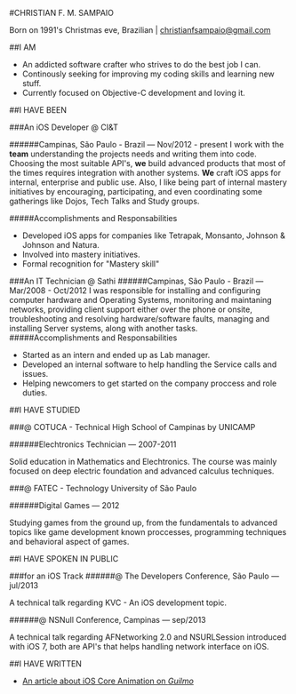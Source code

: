 #CHRISTIAN F. M. SAMPAIO

Born on 1991's Christmas eve, Brazilian | christianfsampaio@gmail.com


##I AM

* An addicted software crafter who strives to do the best job I can.
* Continously seeking for improving my coding skills and learning new stuff.
* Currently focused on Objective-C development and loving it.



##I HAVE BEEN

###An iOS Developer @ CI&T

######Campinas, São Paulo - Brazil — Nov/2012 - present
I work with the **team** understanding the projects needs and writing them into code. Choosing the most suitable API's, **we** build advanced products that most of the times requires integration with another systems. **We** craft iOS apps for internal, enterprise and public use.
Also, I like being part of internal mastery initiatives by encouraging, participating, and even coordinating some gatherings like Dojos, Tech Talks and Study groups. 

#####Accomplishments and Responsabilities
* Developed iOS apps for companies like Tetrapak, Monsanto, Johnson & Johnson and Natura.
* Involved into mastery initiatives.
* Formal recognition for "Mastery skill"

###An IT Technician @ Sathi
######Campinas, São Paulo - Brazil — Mar/2008 - Oct/2012
I was responsible for installing and configuring computer hardware and Operating Systems, monitoring and maintaning networks, providing client support either over the phone or onsite, troubleshooting and resolving hardware/software faults, managing and installing Server systems, along with another tasks.
#####Accomplishments and Responsabilities
* Started as an intern and ended up as Lab manager.
* Developed an internal software to help handling the Service calls and issues.
* Helping newcomers to get started on the company proccess and role duties.

##I HAVE STUDIED

###@ COTUCA - Technical High School of Campinas by UNICAMP

######Elechtronics Technician — 2007-2011
                                                                                       
Solid education in Mathematics and Elechtronics. The course was mainly focused on deep electric foundation and advanced calculus techniques.

###@ FATEC - Technology University of São Paulo

######Digital Games — 2012
                                                                                       
Studying games from the ground up, from the fundamentals to advanced topics like  game development known proccesses, programming techniques and behavioral aspect of games.

##I HAVE SPOKEN IN PUBLIC

###for an iOS Track
######@ The Developers Conference, São Paulo — jul/2013

A technical talk regarding KVC - An iOS development topic.

######@ NSNull Conference, Campinas — sep/2013

A technical talk regarding AFNetworking 2.0 and NSURLSession introduced with iOS 7, both are API's that helps handling network interface on iOS.

##I HAVE WRITTEN

* [An article about iOS Core Animation on *Guilmo*](http://www.guilmo.com/why-so-serious-lets-animate/)